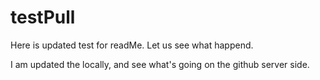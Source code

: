 # testPull
Here is updated test for readMe.
Let us see what happend.

I am updated the locally, and see what's going on the github server side.